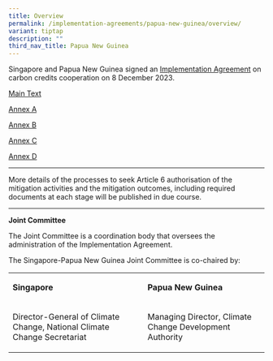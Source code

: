 ```yaml
---
title: Overview
permalink: /implementation-agreements/papua-new-guinea/overview/
variant: tiptap
description: ""
third_nav_title: Papua New Guinea
---
```

<p>Singapore and Papua New Guinea signed an <a href="https://www.mti.gov.sg/Newsroom/Press-Releases/2023/12/Singapore-signs-first-Implementation-Agreement-with-Papua-New-Guinea" rel="noopener noreferrer nofollow" target="_blank">Implementation Agreement</a> on
carbon credits cooperation on 8 December 2023.</p>
<p><a href="/files/PNG_Singapore___IA___Main_Text__Signed_.pdf" rel="noopener nofollow" target="_blank">Main Text</a>
</p>
<p><a href="/files/PNG___IA___Annex_A__Signed_.pdf" rel="noopener nofollow" target="_blank">Annex A</a>
</p>
<p><a href="/files/PNG___IA___Annex_B__Signed_.pdf" rel="noopener nofollow" target="_blank">Annex B</a>
</p>
<p><a href="/files/PNG___IA___Annex_C__Signed_.pdf" rel="noopener nofollow" target="_blank">Annex C</a>
</p>
<p><a href="/files/PNG___IA___Annex_D__Signed_.pdf" rel="noopener nofollow" target="_blank">Annex D</a>
</p>
<hr>
<p>More details of the processes to seek Article 6 authorisation of the mitigation
activities and the mitigation outcomes, including required documents at
each stage will be published in due course.</p>
<hr>
<p><strong>Joint Committee</strong>
</p>
<p>The Joint Committee is a coordination body that oversees the administration
of the Implementation Agreement.</p>
<p>The Singapore-Papua New Guinea Joint Committee is co-chaired by:</p>
<table style="minWidth: 50px">
<colgroup>
<col>
<col>
</colgroup>
<tbody>
<tr>
<td rowspan="1" colspan="1">
<p><strong>Singapore</strong>
</p>
</td>
<td rowspan="1" colspan="1">
<p><strong>Papua New Guinea</strong>
</p>
</td>
</tr>
<tr>
<td rowspan="1" colspan="1">
<p>Director-General of Climate Change, National Climate Change Secretariat</p>
</td>
<td rowspan="1" colspan="1">
<p>Managing Director, Climate Change Development Authority</p>
</td>
</tr>
</tbody>
</table>
<p></p>